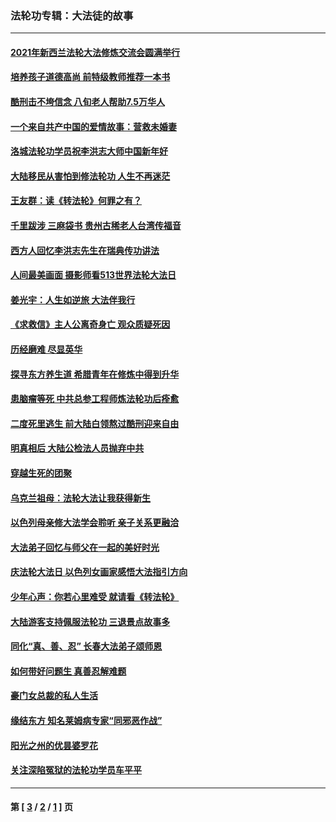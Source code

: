 ### 法轮功专辑：大法徒的故事
---
#### [2021年新西兰法轮大法修炼交流会圆满举行](../../pages/nf1147481/n13033149.md?06280430) 
#### [培养孩子道德高尚 前特级教师推荐一本书](../../pages/nf1147481/n12938640.md?06280430) 
#### [酷刑击不垮信念 八旬老人帮助7.5万华人](../../pages/nf1147481/n12880712.md?06280430) 
#### [一个来自共产中国的爱情故事：营救未婚妻](../../pages/nf1147481/n12778386.md?06280430) 
#### [洛城法轮功学员祝李洪志大师中国新年好](../../pages/nf1147481/n12724685.md?06280430) 
#### [大陆移民从害怕到修法轮功 人生不再迷茫](../../pages/nf1147481/n12414325.md?06280430) 
#### [王友群：读《转法轮》何罪之有？](../../pages/nf1147481/n12408647.md?06280430) 
#### [千里跋涉 三麻袋书 贵州古稀老人台湾传福音](../../pages/nf1147481/n12198750.md?06280430) 
#### [西方人回忆李洪志先生在瑞典传功讲法](../../pages/nf1147481/n12099607.md?06280430) 
#### [人间最美画面 摄影师看513世界法轮大法日](../../pages/nf1147481/n12094118.md?06280430) 
#### [姜光宇：人生如逆旅 大法伴我行](../../pages/nf1147481/n12088664.md?06280430) 
#### [《求救信》主人公离奇身亡 观众质疑死因](../../pages/nf1147481/n11845215.md?06280430) 
#### [历经磨难 尽显英华](../../pages/nf1147481/n11723297.md?06280430) 
#### [探寻东方养生道 希腊青年在修炼中得到升华](../../pages/nf1147481/n11494502.md?06280430) 
#### [患脑瘤等死 中共总参工程师炼法轮功后痊愈](../../pages/nf1147481/n11466682.md?06280430) 
#### [二度死里逃生 前大陆白领熬过酷刑迎来自由](../../pages/nf1147481/n11368594.md?06280430) 
#### [明真相后 大陆公检法人员抛弃中共](../../pages/nf1147481/n11358618.md?06280430) 
#### [穿越生死的团聚](../../pages/nf1147481/n11258922.md?06280430) 
#### [乌克兰祖母：法轮大法让我获得新生](../../pages/nf1147481/n11269457.md?06280430) 
#### [以色列母亲修大法学会聆听 亲子关系更融洽](../../pages/nf1147481/n11268195.md?06280430) 
#### [大法弟子回忆与师父在一起的美好时光](../../pages/nf1147481/n11267759.md?06280430) 
#### [庆法轮大法日 以色列女画家感悟大法指引方向](../../pages/nf1147481/n11267735.md?06280430) 
#### [少年心声：你若心里难受 就请看《转法轮》](../../pages/nf1147481/n11267496.md?06280430) 
#### [大陆游客支持佩服法轮功 三退景点故事多](../../pages/nf1147481/n11267378.md?06280430) 
#### [同化“真、善、忍” 长春大法弟子颂师恩](../../pages/nf1147481/n11266497.md?06280430) 
#### [如何带好问题生 真善忍解难题](../../pages/nf1147481/n11243655.md?06280430) 
#### [豪门女总裁的私人生活](../../pages/nf1147481/n10127794.md?06280430) 
#### [缘结东方 知名莱姆病专家“同邪恶作战”](../../pages/nf1147481/n10682468.md?06280430) 
#### [阳光之州的优昙婆罗花](../../pages/nf1147481/n10546697.md?06280430) 
#### [关注深陷冤狱的法轮功学员车平平](../../pages/nf1147481/n10146883.md?06280430) 

---
#### 第 [ [3](./3.md?06280430) / [2](./2.md?06280430) / [1](./1.md?06280430) ] 页
